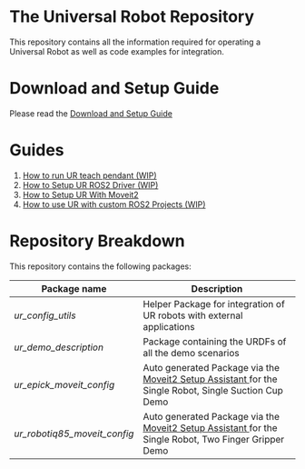 # The Universal Robot Repository

This repository contains all the information required for operating a Universal Robot as well as code examples for integration.


# Download and Setup Guide
Please read the [Download and Setup Guide](docs/setup.md)


# Guides
1. [How to run UR teach pendant (WIP)]()
2. [How to Setup UR ROS2 Driver (WIP)]()
2. [How to Setup UR With Moveit2](docs/moveit_integration.md)
3. [How to use UR with custom ROS2 Projects (WIP)]()

# Repository Breakdown
This repository contains the following packages:

| Package name | Description |
| ----------- | ---------------- |
| _ur_config_utils_ | Helper Package for integration of UR robots with external applications |
| _ur_demo_description_ | Package containing the URDFs of all the demo scenarios | 
| _ur_epick_moveit_config_ | Auto generated Package via the [Moveit2 Setup Assistant ](https://ros-planning.github.io/moveit_tutorials/doc/setup_assistant/setup_assistant_tutorial.html) for the Single Robot, Single Suction Cup Demo | 
| _ur_robotiq85_moveit_config_ | Auto generated Package via the [Moveit2 Setup Assistant ](https://ros-planning.github.io/moveit_tutorials/doc/setup_assistant/setup_assistant_tutorial.html) for the Single Robot, Two Finger Gripper Demo |
